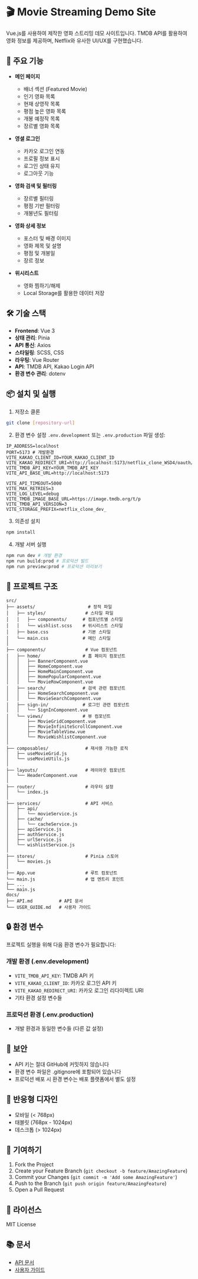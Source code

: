 # 🎬 Movie Streaming Demo Site

Vue.js를 사용하여 제작한 영화 스트리밍 데모 사이트입니다. TMDB API를 활용하여 영화 정보를 제공하며, Netflix와 유사한 UI/UX를 구현했습니다.

## 🚀 주요 기능

- **메인 페이지**
  - 배너 섹션 (Featured Movie)
  - 인기 영화 목록
  - 현재 상영작 목록
  - 평점 높은 영화 목록
  - 개봉 예정작 목록
  - 장르별 영화 목록

- **영셜 로그인**
  - 카카오 로그인 연동
  - 프로필 정보 표시
  - 로그인 상태 유지
  - 로그아웃 기능

- **영화 검색 및 필터링**
  - 장르별 필터링
  - 평점 기반 필터링
  - 개봉년도 필터링

- **영화 상세 정보**
  - 포스터 및 배경 이미지
  - 영화 제목 및 설명
  - 평점 및 개봉일
  - 장르 정보

- **위시리스트**
  - 영화 찜하기/해제
  - Local Storage를 활용한 데이터 저장

## 🛠 기술 스택

- **Frontend**: Vue 3
- **상태 관리**: Pinia
- **API 통신**: Axios
- **스타일링**: SCSS, CSS
- **라우팅**: Vue Router
- **API**: TMDB API, Kakao Login API
- **환경 변수 관리**: dotenv

## 📦 설치 및 실행

1. 저장소 클론
```bash
git clone [repository-url]
```

2. 환경 변수 설정
`.env.development` 또는 `.env.production` 파일 생성:
```plaintext
IP_ADDRESS=localhost
PORT=5173 # 개발환경
VITE_KAKAO_CLIENT_ID=YOUR_KAKAO_CLIENT_ID
VITE_KAKAO_REDIRECT_URI=http://localhost:5173/netflix_clone_WSD4/oauth/callback/kakao
VITE_TMDB_API_KEY=YOUR_TMDB_API_KEY
VITE_API_BASE_URL=http://localhost:5173

VITE_API_TIMEOUT=5000
VITE_MAX_RETRIES=3
VITE_LOG_LEVEL=debug
VITE_TMDB_IMAGE_BASE_URL=https://image.tmdb.org/t/p
VITE_TMDB_API_VERSION=3
VITE_STORAGE_PREFIX=netflix_clone_dev_
```

3. 의존성 설치
```bash
npm install
```

4. 개발 서버 실행
```bash
npm run dev # 개발 환경
npm run build:prod # 프로덕션 빌드
npm run preview:prod # 프로덕션 미리보기
```

## 📁 프로젝트 구조

```
src/
├── assets/                    # 정적 파일
│   ├── styles/               # 스타일 파일
│   │   ├── components/      # 컴포넌트별 스타일
│   │   └── wishlist.scss    # 위시리스트 스타일
│   ├── base.css             # 기본 스타일
│   └── main.css             # 메인 스타일
│
├── components/               # Vue 컴포넌트
│   ├── home/                # 홈 페이지 컴포넌트
│   │   ├── BannerComponent.vue
│   │   ├── HomeComponent.vue
│   │   ├── HomeMainComponent.vue
│   │   ├── HomePopularComponent.vue
│   │   └── MovieRowComponent.vue
│   ├── search/              # 검색 관련 컴포넌트
│   │   ├── HomeSearchComponent.vue
│   │   └── MovieSearchComponent.vue
│   ├── sign-in/             # 로그인 관련 컴포넌트
│   │   └── SignInComponent.vue
│   └── views/               # 뷰 컴포넌트
│       ├── MovieGridComponent.vue
│       ├── MovieInfiniteScrollComponent.vue
│       ├── MovieTableView.vue
│       └── MovieWishlistComponent.vue
│
├── composables/              # 재사용 가능한 로직
│   ├── useMovieGrid.js
│   └── useMovieUtils.js
│
├── layouts/                  # 레이아웃 컴포넌트
│   └── HeaderComponent.vue
│
├── router/                   # 라우터 설정
│   └── index.js
│
├── services/                 # API 서비스
│   ├── api/
│   │   └── movieService.js
│   ├── cache/
│   │   └── cacheService.js
│   ├── apiService.js
│   ├── authService.js
│   ├── urlService.js
│   └── wishlistService.js
│
├── stores/                   # Pinia 스토어
│   └── movies.js
│
├── App.vue                   # 루트 컴포넌트
└── main.js                   # 앱 엔트리 포인트
├── ...
└── main.js
docs/
├── API.md          # API 문서
└── USER_GUIDE.md   # 사용자 가이드
```

## 🔒 환경 변수

프로젝트 실행을 위해 다음 환경 변수가 필요합니다:

### 개발 환경 (.env.development)
- `VITE_TMDB_API_KEY`: TMDB API 키
- `VITE_KAKAO_CLIENT_ID`: 카카오 로그인 API 키
- `VITE_KAKAO_REDIRECT_URI`: 카카오 로그인 리다이렉트 URI
- 기타 환경 설정 변수들

### 프로덕션 환경 (.env.production)
- 개발 환경과 동일한 변수들 (다른 값 설정)

## 🔐 보안

- API 키는 절대 GitHub에 커밋하지 않습니다
- 환경 변수 파일은 .gitignore에 포함되어 있습니다
- 프로덕션 배포 시 환경 변수는 배포 플랫폼에서 별도 설정

## 📱 반응형 디자인

- 모바일 (< 768px)
- 태블릿 (768px - 1024px)
- 데스크톱 (> 1024px)

## 🤝 기여하기

1. Fork the Project
2. Create your Feature Branch (`git checkout -b feature/AmazingFeature`)
3. Commit your Changes (`git commit -m 'Add some AmazingFeature'`)
4. Push to the Branch (`git push origin feature/AmazingFeature`)
5. Open a Pull Request

## 📝 라이선스

MIT License

## 📚 문서
- [API 문서](docs/API.md)
- [사용자 가이드](docs/USER_GUIDE.md)
